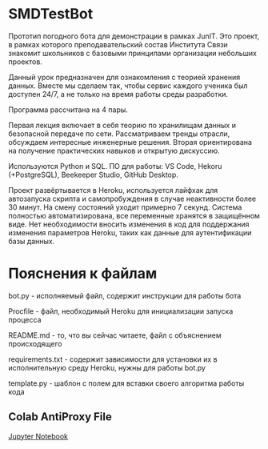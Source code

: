 # SMDTestBot

Прототип погодного бота для демонстрации в рамках JunIT. Это проект, в рамках которого преподавательский состав Института Связи знакомит школьников с базовыми принципами организации небольших проектов.

Данный урок предназначен для ознакомления с теорией хранения данных. Вместе мы сделаем так, чтобы сервис каждого ученика был доступен 24/7, а не только на время работы среды разработки.

Программа рассчитана на 4 пары.

Первая лекция включает в себя теорию по хранилищам данных и безопасной передаче по сети. Рассматриваем тренды отрасли, обсуждаем интересные инженерные решения.
Вторая ориентирована на получение практических навыков и открытую дискуссию. 

Используются Python и SQL.
ПО для работы: VS Code, Hekoru (+PostgreSQL), Beekeeper Studio, GitHub Desktop.

Проект развёртывается в Heroku, используется лайфхак для автозапуска скрипта и самопробуждения в случае неактивности более 30 минут. На смену состояний уходит примерно 7 секунд. 
Система полностью автоматизирована, все переменные хранятся в защищённом виде. Нет необходимости вносить изменения в код для поддержания изменения параметров Heroku, таких как данные для аутентификации базы данных.

# Пояснения к файлам
bot.py - исполняемый файл, содержит инструкции для работы бота

Procfile - файл, необходимый Heroku для инициализации запуска процесса

README.md - то, что вы сейчас читаете, файл с объяснением происходящего

requirements.txt - содержит зависимости для установки их в исполнительную среду Heroku, нужны для работы bot.py

template.py - шаблон с полем для вставки своего алгоритма работы кода

## Colab AntiProxy File
[Jupyter Notebook](https://colab.research.google.com/github/SmoothDenis/smdtestbot/blob/main/AntiProxy/[JunIT]_Create_database.ipynb)